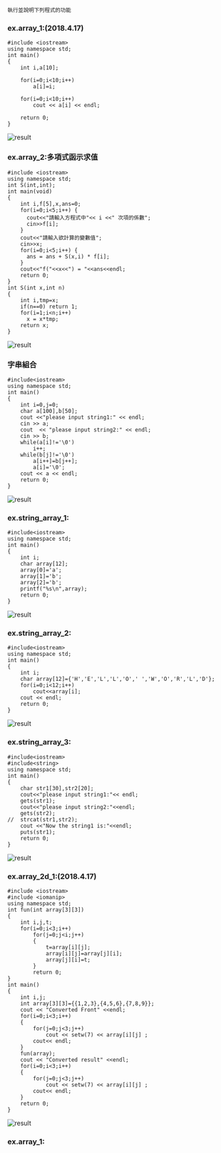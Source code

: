 
```
執行並說明下列程式的功能

```

### ex.array_1:(2018.4.17)
```
#include <iostream>
using namespace std;
int main()
{
	int i,a[10];

	for(i=0;i<10;i++)
		a[i]=i;

	for(i=0;i<10;i++)
		cout << a[i] << endl;
		
    return 0;
}
```
![result](pic/11.png)


### ex.array_2:多項式函示求值
```
#include <iostream>
using namespace std;
int S(int,int);
int main(void)
{
    int i,f[5],x,ans=0;
    for(i=0;i<5;i++) {
      cout<<"請輸入方程式中"<< i <<" 次項的係數";
      cin>>f[i];
    }
    cout<<"請輸入欲計算的變數值";
    cin>>x;
    for(i=0;i<5;i++) {
      ans = ans + S(x,i) * f[i];
    }
    cout<<"f("<<x<<") = "<<ans<<endl;
    return 0; 
}
int S(int x,int n)
{
    int i,tmp=x;
    if(n==0) return 1;
    for(i=1;i<n;i++)
      x = x*tmp;
    return x;  
}
```


![result](pic/22.png)
### 字串組合
```
#include<iostream>
using namespace std;
int main()
{
	int i=0,j=0;					
	char a[100],b[50];					
	cout <<"please input string1:" << endl;
	cin >> a;					
	cout  << "please input string2:" << endl;
	cin >> b;				
	while(a[i]!='\0')			
		i++;
	while(b[j]!='\0')				
		a[i++]=b[j++];			
		a[i]='\0';				
	cout << a << endl;			
    return 0;
}

```
![result](pic/33.png)
### ex.string_array_1:
```
#include<iostream>
using namespace std;
int main()
{
	int i;
	char array[12];
	array[0]='a';
	array[1]='b';
	array[2]='b';
	printf("%s\n",array);
    return 0;
}
```
![result](pic/44.png)
### ex.string_array_2:
```
#include<iostream>
using namespace std;
int main()
{
	int i;
	char array[12]={'H','E','L','L','O',' ','W','O','R','L','D'};
	for(i=0;i<12;i++)
		cout<<array[i];
	cout << endl;
    return 0;
}

```

![result](pic/55.png)
### ex.string_array_3:
```
#include<iostream>
#include<string>
using namespace std;
int main()
{
	char str1[30],str2[20];
	cout<<"please input string1:"<< endl;
	gets(str1);
	cout<<"please input string2:"<<endl;
	gets(str2);
//	strcat(str1,str2);
	cout <<"Now the string1 is:"<<endl;
	puts(str1);
    return 0;
}
```


![result](pic/66.png)
### ex.array_2d_1:(2018.4.17)
```
#include <iostream>
#include <iomanip>
using namespace std;
int fun(int array[3][3])
{
	int i,j,t;
	for(i=0;i<3;i++)
		for(j=0;j<i;j++)
		{
			t=array[i][j];
			array[i][j]=array[j][i];
			array[j][i]=t;
		}
		return 0;
}
int main()
{
	int i,j;
	int array[3][3]={{1,2,3},{4,5,6},{7,8,9}};
	cout << "Converted Front" <<endl;
	for(i=0;i<3;i++)
	{
		for(j=0;j<3;j++)
			cout << setw(7) << array[i][j] ;
		cout<< endl;
	}
	fun(array);
	cout << "Converted result" <<endl;
	for(i=0;i<3;i++)
	{
		for(j=0;j<3;j++)
			cout << setw(7) << array[i][j] ;
		cout<< endl;
	}
    return 0;
}
```
![result](pic/77.png)




### ex.array_1:
```

```
